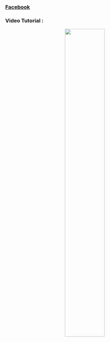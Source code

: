 <h3><a href="https://www.facebook.com/webder2020" target="_new">Facebook</a></h3>
<h3>Video Tutorial : </h3>


[<p align="center"><img src="https://user-images.githubusercontent.com/96941642/161379561-89842b8d-e2ce-46a5-8885-3d0a0f994f08.jpg" width="50%"></p>](https://youtu.be/IcZqJB0GCmE "Now in Android: 55")
  
